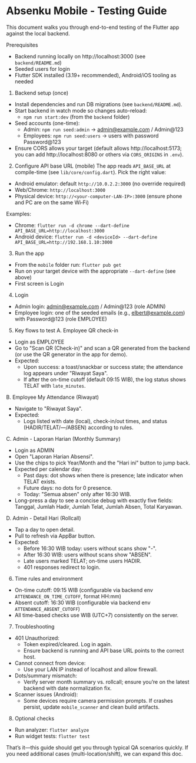 # Absenku Mobile - Testing Guide

This document walks you through end-to-end testing of the Flutter app against the local backend.

Prerequisites
- Backend running locally on http://localhost:3000 (see `backend/README.md`)
- Seeded users for login
- Flutter SDK installed (3.19+ recommended), Android/iOS tooling as needed

1) Backend setup (once)
- Install dependencies and run DB migrations (see `backend/README.md`).
- Start backend in watch mode so changes auto-reload:
  - `npm run start:dev` (from the `backend` folder)
- Seed accounts (one-time):
  - Admin: `npm run seed:admin` → admin@example.com / Admin@123
  - Employees: `npm run seed:users` → users with password Password@123
- Ensure CORS allows your target (default allows http://localhost:5173; you can add http://localhost:8080 or others via `CORS_ORIGINS` in `.env`).

2) Configure API base URL (mobile)
The app reads `API_BASE_URL` at compile-time (see `lib/core/config.dart`). Pick the right value:
- Android emulator: default `http://10.0.2.2:3000` (no override required)
- Web/Chrome: `http://localhost:3000`
- Physical device: `http://<your-computer-LAN-IP>:3000` (ensure phone and PC are on the same Wi‑Fi)

Examples:
- Chrome: `flutter run -d chrome --dart-define API_BASE_URL=http://localhost:3000`
- Android device: `flutter run -d <deviceId> --dart-define API_BASE_URL=http://192.168.1.10:3000`

3) Run the app
- From the `mobile` folder run: `flutter pub get`
- Run on your target device with the appropriate `--dart-define` (see above)
- First screen is Login

4) Login
- Admin login: admin@example.com / Admin@123 (role ADMIN)
- Employee login: one of the seeded emails (e.g., elbert@example.com) with Password@123 (role EMPLOYEE)

5) Key flows to test
A. Employee QR check-in
- Login as EMPLOYEE
- Go to "Scan QR (Check-in)" and scan a QR generated from the backend (or use the QR generator in the app for demo).
- Expected:
  - Upon success: a toast/snackbar or success state; the attendance log appears under "Riwayat Saya".
  - If after the on-time cutoff (default 09:15 WIB), the log status shows TELAT with `late_minutes`.

B. Employee My Attendance (Riwayat)
- Navigate to "Riwayat Saya".
- Expected:
  - Logs listed with date (local), check-in/out times, and status (HADIR/TELAT/—/ABSEN) according to rules.

C. Admin - Laporan Harian (Monthly Summary)
- Login as ADMIN
- Open "Laporan Harian Absensi".
- Use the chips to pick Year/Month and the "Hari ini" button to jump back.
- Expected per calendar day:
  - Past days: dot shows when there is presence; late indicator when TELAT exists.
  - Future days: no dots for 0 presence.
  - Today: "Semua absen" only after 16:30 WIB.
- Long-press a day to see a concise debug with exactly five fields: Tanggal, Jumlah Hadir, Jumlah Telat, Jumlah Absen, Total Karyawan.

D. Admin - Detail Hari (Rollcall)
- Tap a day to open detail.
- Pull to refresh via AppBar button.
- Expected:
  - Before 16:30 WIB today: users without scans show "-".
  - After 16:30 WIB: users without scans show "ABSEN".
  - Late users marked TELAT; on-time users HADIR.
  - 401 responses redirect to login.

6) Time rules and environment
- On-time cutoff: 09:15 WIB (configurable via backend env `ATTENDANCE_ON_TIME_CUTOFF`, format HH:mm)
- Absent cutoff: 16:30 WIB (configurable via backend env `ATTENDANCE_ABSENT_CUTOFF`)
- All time-based checks use WIB (UTC+7) consistently on the server.

7) Troubleshooting
- 401 Unauthorized:
  - Token expired/cleared. Log in again.
  - Ensure backend is running and API base URL points to the correct host.
- Cannot connect from device:
  - Use your LAN IP instead of localhost and allow firewall.
- Dots/summary mismatch:
  - Verify server month summary vs. rollcall; ensure you’re on the latest backend with date normalization fix.
- Scanner issues (Android):
  - Some devices require camera permission prompts. If crashes persist, update `mobile_scanner` and clean build artifacts.

8) Optional checks
- Run analyzer: `flutter analyze`
- Run widget tests: `flutter test`

That’s it—this guide should get you through typical QA scenarios quickly. If you need additional cases (multi-location/shift), we can expand this doc.
